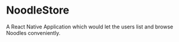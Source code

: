 # NoodleStore
A React Native Application which would let the users list and browse Noodles conveniently.
